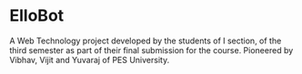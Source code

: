 # ElloBot
A Web Technology project developed by the students of I section, of the third semester as part of their final submission for the course. Pioneered by Vibhav, Vijit and Yuvaraj of PES University.
